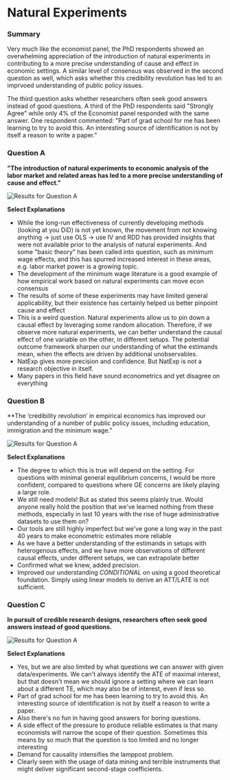 # Natural Experiments

### Summary

Very much like the economist panel, the PhD respondents showed an overwhelming appreciation of the introduction of natural experiments in contributing to a more precise understanding of cause and effect in economic settings. A similar level of consensus was observed in the second question as well, which asks whether this credibility revolution has led to an imprvoed understanding of public policy issues.

The third question asks whether researchers often seek good answers instead of good questions. A third of the PhD respondents said "Strongly Agree" while only 4% of the Economist panel responded with the same answer. One respondent commented: "Part of grad school for me has been learning to try to avoid this. An interesting source of identification is not by itself a reason to write a paper."

### Question A
**"The introduction of natural experiments to economic analysis of the labor market and related areas has led to a more precise understanding of cause and effect."**

![Results for Question A](/assets/img/05_nautralexperiments_01.png)

**Select Explanations**
- While the long-run effectiveness of currently developing methods (looking at you DiD) is not yet known, the movement from not knowing anything -> just use OLS -> use IV and RDD has provided insights that were not available prior to the analysis of natural experiments. And some "basic theory" has been called into question, such as minimum wage effects, and this has spurred increased interest in these areas, e.g. labor market power is a growing topic.
- The development of the minimum wage literature is a good example of how empirical work based on natural experiments can move econ consensus
- The results of some of these experiments may have limited general applicability, but their existence has certainly helped us better pinpoint cause and effect
- This is a weird question. Natural experiments allow us to pin down a causal effect by leveraging some random allocation. Therefore, if we observe more natural experiments, we can better understand the causal effect of one variable on the other, in different setups. The potential outcome framework sharpen our understanding of what the estimands mean, when the effects are driven by additional unobservables.
- NatExp gives more precision and confidence. But NatExp is not a research objective in itself.
- Many papers in this field have sound econometrics and yet disagree on everything

### Question B
**The ‘credibility revolution’ in empirical economics has improved our understanding of a number of public policy issues, including education, immigration and the minimum wage."

![Results for Question A](/assets/img/05_nautralexperiments_02.png)

**Select Explanations**
- The degree to which this is true will depend on the setting. For questions with minimal general equilibrium concerns, I would be more confident, compared to questions where GE concerns are likely playing a large role.
- We still need models! But as stated this seems plainly true. Would anyone really hold the position that we’ve learned nothing from these methods, especially in last 10 years with the rise of huge administrative datasets to use them on?
- Our tools are still highly imperfect but we've gone a long way in the past 40 years to make econometric estimates more reliable
- As we have a better understanding of the estimands in setups with heterogenous effects, and we have more observations of different causal effects, under different setups, we can extrapolate better
- Confirmed what we knew, added precision.
- Improved our understanding *CONDITIONAL* on using a good theoretical foundation. Simply using linear models to derive an ATT/LATE is not sufficient.

### Question C
**In pursuit of credible research designs, researchers often seek good answers instead of good questions.**

![Results for Question A](/assets/img/05_nautralexperiments_03.png)

**Select Explanations**
- Yes, but we are also limited by what questions we can answer with given data/experiments. We can't always identify the ATE of maximal interest, but that doesn't mean we should ignore a setting where we can learn about a different TE, which may also be of interest, even if less so.
- Part of grad school for me has been learning to try to avoid this. An interesting source of identification is not by itself a reason to write a paper.
- Also there's no fun in having good answers for boring questions.
- A side effect of the pressure to produce reliable estimates is that many economists will narrow the scope of their question. Sometimes this means by so much that the question is too limited and no longer interesting
- Demand for causality intensifies the lamppost problem.
- Clearly seen with the usage of data mining and terrible instruments that might deliver significant second-stage coefficients.
